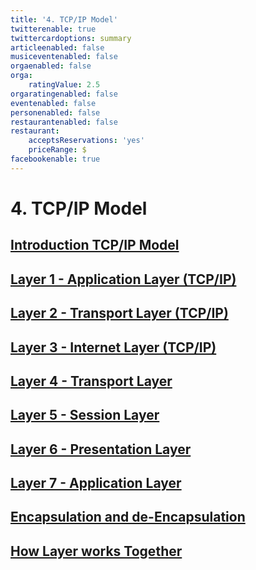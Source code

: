 ```yaml
---
title: '4. TCP/IP Model'
twitterenable: true
twittercardoptions: summary
articleenabled: false
musiceventenabled: false
orgaenabled: false
orga:
    ratingValue: 2.5
orgaratingenabled: false
eventenabled: false
personenabled: false
restaurantenabled: false
restaurant:
    acceptsReservations: 'yes'
    priceRange: $
facebookenable: true
---
```


# <a href="/network/foundations-of-networking-networking-basics" class="nav-button transform"><span></span></a>4. TCP/IP Model

## [Introduction TCP/IP Model](/network/foundations-of-networking-networking-basics/4-tcp-ip-model/introduction-tcp-ip-model)
## [Layer 1 - Application Layer (TCP/IP)](/network/foundations-of-networking-networking-basics/4-tcp-ip-model/layer-1-application-layer-tcp-ip)
## [Layer 2 - Transport Layer (TCP/IP)](/network/foundations-of-networking-networking-basics/4-tcp-ip-model/layer-2-transport-layer-tcp-ip)
## [Layer 3 - Internet Layer (TCP/IP)](/network/foundations-of-networking-networking-basics/4-tcp-ip-model/layer-3-internet-layer-tcp-ip)
## [Layer 4 - Transport Layer](/network/foundations-of-networking-networking-basics/3-osi-model/layer-4-transport-layer)
## [Layer 5 - Session Layer](/network/foundations-of-networking-networking-basics/3-osi-model/layer-5-session-layer)
## [Layer 6 - Presentation Layer](/network/foundations-of-networking-networking-basics/3-osi-model/layer-6-presentation-layer)
## [Layer 7 - Application Layer](/network/foundations-of-networking-networking-basics/3-osi-model/layer-7-application-layer)
## [Encapsulation and de-Encapsulation](/network/foundations-of-networking-networking-basics/3-osi-model/encapsulation-and-de-encapsulation)
## [How Layer works Together](/network/foundations-of-networking-networking-basics/3-osi-model/how-layer-works-together)
